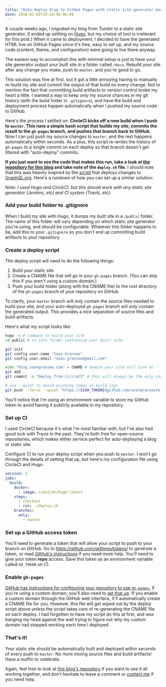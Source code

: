 ```yaml
---
title: "Auto-deploy blog to GitHub Pages with static site generator and CI"
date: 2018-02-01T19:24:46-06:00
---
```


A couple weeks ago, I migrated my blog from Tumblr to a static site generator. (I ended up settling on [Hugo](https://gohugo.io/), but my choice of tool is irrelevant for this post.) When it came to deployment, I decided to have the generated HTML live on GitHub Pages since it's free, easy to set up, and my source code (content, theme, and configuration) were going to live there anyway.

The easiest way to accomplish this with minimal setup is just to have your site generator output your built site in a folder called `/docs`. Rebuild your site after any change you make, push to `master`, and you're good to go.

This solution was fine at first, but it got a little annoying having to manually re-build my site and commit the output of that build on every change. Not to mention the fact that committing build artifacts to version control broke my heart a little. I wanted a way to keep _only_ my source chances in my git history (with the build folder in `.gitignore`), and have the build and deployment process happen automatically when I pushed my source code to GitHub.

Here's the process I settled on: **CircleCI kicks off a new build when I push to `master`. This runs a simple bash script that builds my site, commits the result to the `gh-pages` branch, and pushes that branch back to GitHub.** Now I can just push my source changes to `master`, and the rest happens automatically within seconds. As a plus, this script re-writes the history of `gh-pages` to a single commit on each deploy so that branch doesn't get littered with "auto-deploy" commits.

**If you just want to see the code that makes this run, take a look at [the repository for this blog](https://github.com/seangransee/blog) and take note of the `deploy.sh` file.** I should note that this was heavily inspired by the [script](https://github.com/graphql/graphql.github.io/blob/source/resources/publish.sh) that deploys changes to [GraphQL.org](http://graphql.org/). Here's a rundown of how you can set up a similar solution:

_Note: I used Hugo and CircleCI, but this should work with any static site generator (Jenkins, etc) and CI system (Travis, etc)._

### Add your build folder to .gitignore

When I build my site with Hugo, it dumps my built site in a `/public` folder. The name of this folder will vary depending on which static site generator you're using, and should be configurable. Whatever this folder happens to be, add this to your `.gitignore` so you don't end up committing build artifacts to your repository.

### Create a deploy script

The deploy script will need to do the following things:

1. Build your static site
2. Create a CNAME file that will go in your `gh-pages` branch. (You can skip this if you aren't using a custom domain.)
3. Push your build folder (along with the CNAME file) to the root directory of the `gh-pages` branch of your repository on GitHub.

To clarify, your `master` branch will _only_ contain the source files needed to build your site, and your auto-deployed `gh-pages` branch will _only_ contain the generated output. This provides a nice separation of source files and build artifacts.

Here's what my script looks like:

```bash
hugo -v # command to build your site
cd public # cd into folder containing your built site

git init
git config user.name "Sean Gransee"
git config user.email "sean.gransee@gmail.com"

echo "blog.seangransee.com" > CNAME # domain your site will live at
git add .
git commit -m "Deploy from CircleCI" # this will always be the only commit in your gh-pages branch

# use --quiet to avoid printing token in build logs
git push --force --quiet "https://${GH_TOKEN}@github.com/seangransee/blog.git" master:gh-pages # path to your repo on GitHub, using token for authentication
```

You'll notice that I'm using an environment variable to store my GitHub token to avoid having it publicly available in my repository.

### Set up CI

I used CircleCI because it's what I'm most familiar with, but I've also had good luck with Travis in the past. They're both free for open-source repositories, which makes either service perfect for auto-deploying a blog or static site.

Configure CI to run your deploy script when you push to `master`. I won't go through the details of setting that up, but here's my configuration file using CircleCI and Hugo:

```yaml
version: 2
jobs:
  build:
    docker:
      - image: cibuilds/hugo:latest
    steps:
      - checkout
      - run: ./deploy.sh
    branches:
      only:
        - master
```

### Set up a GitHub access token

You'll need to generate a token that will allow your script to push to your branch on GitHub. Go to https://github.com/settings/tokens/ to generate a token, or read [GitHub's instructions](https://help.github.com/articles/creating-a-personal-access-token-for-the-command-line/) if you need more help. You'll need to give your token **repo** access. Save this token as an environment variable called `GH_TOKEN` on CI.

### Enable `gh-pages`

[GitHub has instructions for configuring your repository to use `gh-pages`.](https://help.github.com/articles/configuring-a-publishing-source-for-github-pages/#enabling-github-pages-to-publish-your-site-from-master-or-gh-pages) If you're using a custom domain, you'll also need to [set that up](https://help.github.com/articles/quick-start-setting-up-a-custom-domain/). If you enable a custom domain through the GitHub web interface, it'll automatically create a CNAME file for you. However, this file will get wiped out by the deploy script above unless the script takes care of re-generating the CNAME file on each deploy. I had forgotten to have my script do this at first, and was banging my head against the wall trying to figure out why my custom domain had stopped working each time I deployed.

### That's it!

Your static site should be automatically built and deployed within seconds of every push to `master`. No more mixing source files and build artifacts! Have a muffin to celebrate.

Again, feel free to look at [this blog's repository](https://github.com/seangransee/blog) if you want to see it all working together, and don't hesitate to leave a comment or [contact me](mailto:sean.gransee@gmail.com) if you need help.
